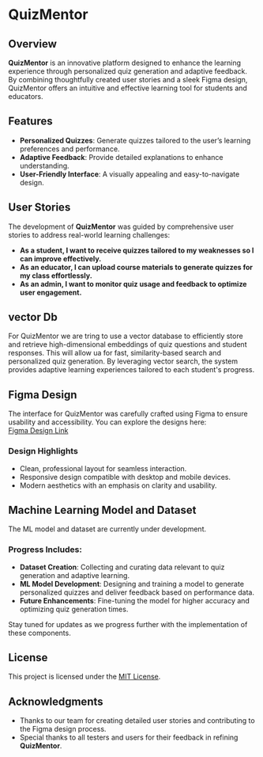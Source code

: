# QuizMentor  

## Overview  
**QuizMentor** is an innovative platform designed to enhance the learning experience through personalized quiz generation and adaptive feedback. By combining thoughtfully created user stories and a sleek Figma design, QuizMentor offers an intuitive and effective learning tool for students and educators.  

## Features  
- **Personalized Quizzes**: Generate quizzes tailored to the user’s learning preferences and performance.  
- **Adaptive Feedback**: Provide detailed explanations to enhance understanding.  
- **User-Friendly Interface**: A visually appealing and easy-to-navigate design.  

## User Stories  
The development of **QuizMentor** was guided by comprehensive user stories to address real-world learning challenges:  
- **As a student, I want to receive quizzes tailored to my weaknesses so I can improve effectively.**  
- **As an educator, I can upload course materials to generate quizzes for my class effortlessly.**  
- **As an admin, I want to monitor quiz usage and feedback to optimize user engagement.**  
## vector Db
For QuizMentor we are tring to use a vector database to efficiently store and retrieve high-dimensional embeddings of quiz questions and student responses. This will allow ua for fast, similarity-based search and personalized quiz generation. By leveraging vector search, the system provides adaptive learning experiences tailored to each student's progress.
## Figma Design  
The interface for QuizMentor was carefully crafted using Figma to ensure usability and accessibility. You can explore the designs here:  
[Figma Design Link](#)  

### Design Highlights  
- Clean, professional layout for seamless interaction.  
- Responsive design compatible with desktop and mobile devices.  
- Modern aesthetics with an emphasis on clarity and usability.  

## Machine Learning Model and Dataset  
The ML model and dataset are currently under development.  
### Progress Includes:  
- **Dataset Creation**: Collecting and curating data relevant to quiz generation and adaptive learning.  
- **ML Model Development**: Designing and training a model to generate personalized quizzes and deliver feedback based on performance data.  
- **Future Enhancements**: Fine-tuning the model for higher accuracy and optimizing quiz generation times.  

Stay tuned for updates as we progress further with the implementation of these components.  

## License  
This project is licensed under the [MIT License](LICENSE).  

## Acknowledgments  
- Thanks to our team for creating detailed user stories and contributing to the Figma design process.  
- Special thanks to all testers and users for their feedback in refining **QuizMentor**.
